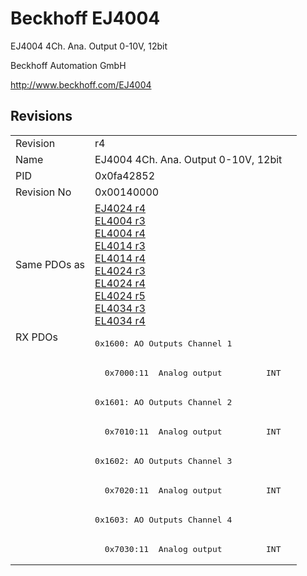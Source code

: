# Beckhoff EJ4004

EJ4004 4Ch. Ana. Output 0-10V, 12bit

Beckhoff Automation GmbH

http://www.beckhoff.com/EJ4004

## Revisions
<table>
<tr >
<td>Revision</td>
<td><div class="foo">r4</div></td>
</tr>
<tr >
<td>Name</td>
<td><div class="foo">EJ4004 4Ch. Ana. Output 0-10V, 12bit</div></td>
</tr>
<tr >
<td>PID</td>
<td><div class="foo">0x0fa42852</div></td>
</tr>
<tr >
<td>Revision No</td>
<td><div class="foo">0x00140000</div></td>
</tr>
<tr >
<td>Same PDOs as</td>
<td><div class="foo"><a href="EJ4024">EJ4024 r4</a><br/><a href="EL4004">EL4004 r3</a><br/><a href="EL4004">EL4004 r4</a><br/><a href="EL4014">EL4014 r3</a><br/><a href="EL4014">EL4014 r4</a><br/><a href="EL4024">EL4024 r3</a><br/><a href="EL4024">EL4024 r4</a><br/><a href="EL4024">EL4024 r5</a><br/><a href="EL4034">EL4034 r3</a><br/><a href="EL4034">EL4034 r4</a></div></td>
</tr>
<tr class="rxpdo pdosection">
<td rowspan=8 valign=top>RX PDOs</td>
<td><pre>0x1600: AO Outputs Channel 1</pre></td>
<td></td>
</tr>
<tr class="rxpdo">
<td><pre>  0x7000:11  Analog output         INT</pre></td>
</tr>
<tr class="rxpdo pdosection">
<td><pre>0x1601: AO Outputs Channel 2</pre></td>
</tr>
<tr class="rxpdo">
<td><pre>  0x7010:11  Analog output         INT</pre></td>
</tr>
<tr class="rxpdo pdosection">
<td><pre>0x1602: AO Outputs Channel 3</pre></td>
</tr>
<tr class="rxpdo">
<td><pre>  0x7020:11  Analog output         INT</pre></td>
</tr>
<tr class="rxpdo pdosection">
<td><pre>0x1603: AO Outputs Channel 4</pre></td>
</tr>
<tr class="rxpdo">
<td><pre>  0x7030:11  Analog output         INT</pre></td>
</tr>
</table>
